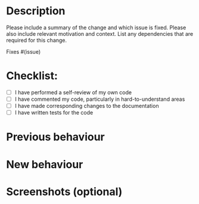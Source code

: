 # Description

Please include a summary of the change and which issue is fixed. Please also include relevant motivation and context. List any dependencies that are required for this change.

Fixes #(issue)

# Checklist:

-   [ ] I have performed a self-review of my own code
-   [ ] I have commented my code, particularly in hard-to-understand areas
-   [ ] I have made corresponding changes to the documentation
-   [ ] I have written tests for the code

# Previous behaviour


# New behaviour


# Screenshots (optional)
